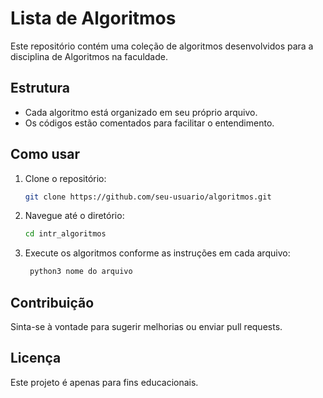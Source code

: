 # Lista de Algoritmos

Este repositório contém uma coleção de algoritmos desenvolvidos para a disciplina de Algoritmos na faculdade.

## Estrutura

- Cada algoritmo está organizado em seu próprio arquivo.
- Os códigos estão comentados para facilitar o entendimento.

## Como usar

1. Clone o repositório:
    ```bash
    git clone https://github.com/seu-usuario/algoritmos.git
    ```
2. Navegue até o diretório:
    ```bash
    cd intr_algoritmos
    ```
3. Execute os algoritmos conforme as instruções em cada arquivo:
   ```bash
    python3 nome do arquivo
    ```
   

## Contribuição

Sinta-se à vontade para sugerir melhorias ou enviar pull requests.

## Licença

Este projeto é apenas para fins educacionais.
